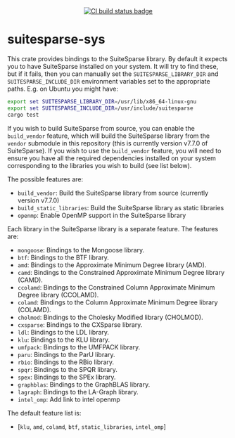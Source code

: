 <div align="center">
<a href="https://github.com/martinjrobins/diffsol/actions/workflows/rust.yml">
    <img src="https://github.com/martinjrobins/diffsol/actions/workflows/rust.yml/badge.svg" alt="CI build status badge">
</a>
</div>

# suitesparse-sys

This crate provides bindings to the SuiteSparse library. By default it expects you to have SuiteSparse installed on your system.
It will try to find these, but if it fails, then you can manually set the `SUITESPARSE_LIBRARY_DIR` and `SUITESPARSE_INCLUDE_DIR` environment variables set to the appropriate paths.
E.g. on Ubuntu you might have:

```bash
export set SUITESPARSE_LIBRARY_DIR=/usr/lib/x86_64-linux-gnu 
export set SUITESPARSE_INCLUDE_DIR=/usr/include/suitesparse 
cargo test
```

If you wish to build SuiteSparse from source, you can enable the `build_vendor` feature, which will build the SuiteSparse library from the `vendor` submodule in this repository (this is currently version v7.7.0 of SuiteSparse). If you wish to use the `build_vendor` feature, you will need to ensure you have all the required dependencies installed on your system corresponding to the libraries you wish to build (see list below).


The possible features are:

- `build_vendor`: Build the SuiteSparse library from source (currently version v7.7.0)
- `build_static_libraries`: Build the SuiteSparse library as static libraries
- `openmp`: Enable OpenMP support in the SuiteSparse library

Each library in the SuiteSparse library is a separate feature. The features are:

- `mongoose`: Bindings to the Mongoose library.
- `btf`: Bindings to the BTF library.
- `amd`: Bindings to the Approximate Minimum Degree library (AMD).
- `camd`: Bindings to the Constrained Approximate Minimum Degree library (CAMD).
- `ccolamd`: Bindings to the Constrained Column Approximate Minimum Degree library (CCOLAMD).
- `colamd`: Bindings to the Column Approximate Minimum Degree library (COLAMD).
- `cholmod`: Bindings to the Cholesky Modified library (CHOLMOD).
- `cxsparse`: Bindings to the CXSparse library.
- `ldl`: Bindings to the LDL library.
- `klu`: Bindings to the KLU library.
- `umfpack`: Bindings to the UMFPACK library.
- `paru`: Bindings to the ParU library.
- `rbio`: Bindings to the RBio library.
- `spqr`: Bindings to the SPQR library.
- `spex`: Bindings to the SPEx library.
- `graphblas`: Bindings to the GraphBLAS library.
- `lagraph`: Bindings to the LA-Graph library.
- `intel_omp`: Add link to intel openmp

The default feature list is:

- [`klu`, `amd`, `colamd`, `btf`, `static_libraries`, `intel_omp`]